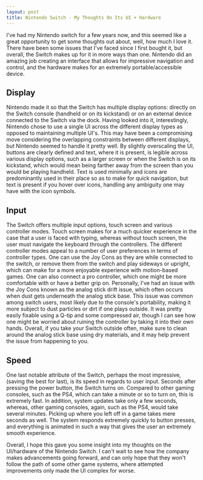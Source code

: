 ```yaml
---
layout: post
title: Nintendo Switch - My Thoughts On Its UI + Hardware  
---
```


  I've had my Nintendo switch for a few years now, and this seemed like a great opportunity to get some thoughts out about, well, how much I love it. There have been some issues that I've faced since I first bought it, but overall, the Switch makes up for it in more ways than one. Nintendo did an amazing job creating an interface that allows for impressive navigation and control, and the hardware makes for an extremely portable/accessible device.

## Display

  Nintendo made it so that the Switch has multiple display options: directly on the Switch console (handheld or on its kickstand) or on an external device connected to the Switch via the dock. Having looked into it, interestingly, Nintendo chose to use a single UI across the different display types as opposed to maintaining multiple UI's. This may have been a compromising move considering the overlapping constraints between different displays, but Nintendo seemed to handle it pretty well. By slightly overscaling the UI, buttons are clearly defined and text, where it is present, is legible across various display options, such as a larger screen or when the Switch is on its kickstand, which would mean being farther away from the screen than you would be playing handheld. Text is used minimally and icons are predominantly used in their place so as to make for quick navigation, but text is present if you hover over icons, handling any ambiguity one may have with the icon symbols. 

## Input 

  The Switch offers multiple input options, touch screen and various controller modes. Touch screen makes for a much quicker  experience in the case that a user is faced with typing, whereas without touch screen, the user must navigate the keyboard through the controllers. The different controller modes appeal to a number of user preferences in terms of controller types. One can use the Joy Cons as they are while connected to the switch, or remove them from the switch and play sideways or upright, which can make for a more enjoyable experience with motion-based games. One can also connect a pro controller, which one might be more comfortable with or have a better grip on. Personally, I've had an issue with the Joy Cons known as the analog stick drift issue, which often occurs when dust gets underneath the analog stick base. This issue was common among switch users, most likely due to the console's portability, making it more subject to dust particles or dirt if one plays outside. It was pretty easily fixable using a Q-tip and some compressed air, though I can see how one might be worried about ruining the controller by taking it into their own hands. Overall, if you take your Switch outside often, make sure to clean around the analog stick base using dry materials, and it may help prevent the issue from happening to you. 

## Speed 

  One last notable attribute of the Switch, perhaps the most impressive, (saving the best for last), is its speed in regards to user input. Seconds after pressing the power button, the Switch turns on. Compared to other gaming consoles, such as the PS4, which can take a minute or so to turn on, this is extremely fast. In addition, system updates take only a few seconds, whereas, other gaming consoles, again, such as the PS4, would take several minutes. Picking up where you left off in a game takes mere seconds as well. The system responds extremely quickly to button presses, and everything is animated in such a way that gives the user an extremely smooth experience. 
  
Overall, I hope this gave you some insight into my thoughts on the UI/hardware of the Nintendo Switch. I can't wait to see how the company makes advancements going forward, and can only hope that they won't follow the path of some other game systems, where attempted improvements only made the UI complex for worse. 
  
